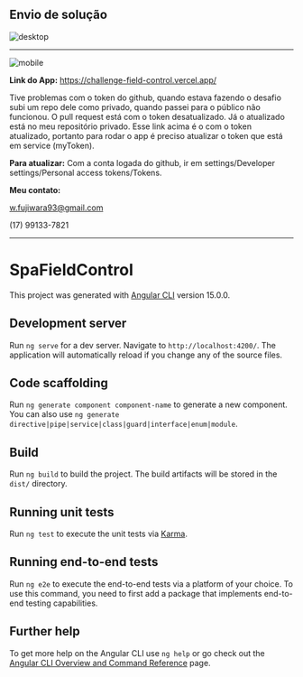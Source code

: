 ## Envio de solução

![desktop](https://user-images.githubusercontent.com/92489038/226201005-aa95538f-6d1b-4912-bc4f-500cf2523835.png#center)

***

![mobile](https://user-images.githubusercontent.com/92489038/226201013-93a66254-ce8c-4a48-a80e-93c6210dd797.png#center)


**Link do App:**
https://challenge-field-control.vercel.app/

Tive problemas com o token do github, quando estava fazendo o desafio subi um repo dele como privado, quando passei para o público não funcionou. O pull request está com o token desatualizado. Já o atualizado está no meu repositório privado. Esse link acima é o com o token atualizado, portanto para rodar o app é preciso atualizar o token que está em service (myToken).

**Para atualizar:**
Com a conta logada do github, ir em settings/Developer settings/Personal access tokens/Tokens. 

**Meu contato:**

w.fujiwara93@gmail.com

(17) 99133-7821

***

# SpaFieldControl

This project was generated with [Angular CLI](https://github.com/angular/angular-cli) version 15.0.0.

## Development server

Run `ng serve` for a dev server. Navigate to `http://localhost:4200/`. The application will automatically reload if you change any of the source files.

## Code scaffolding

Run `ng generate component component-name` to generate a new component. You can also use `ng generate directive|pipe|service|class|guard|interface|enum|module`.

## Build

Run `ng build` to build the project. The build artifacts will be stored in the `dist/` directory.

## Running unit tests

Run `ng test` to execute the unit tests via [Karma](https://karma-runner.github.io).

## Running end-to-end tests

Run `ng e2e` to execute the end-to-end tests via a platform of your choice. To use this command, you need to first add a package that implements end-to-end testing capabilities.

## Further help

To get more help on the Angular CLI use `ng help` or go check out the [Angular CLI Overview and Command Reference](https://angular.io/cli) page.
